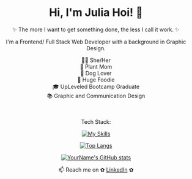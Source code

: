  ## <h1 align="center"> Hi, I'm Julia Hoi! 👋 </h1>
  <p align="center"> ✨ The more I want to get something done, the less I call it work. ✨ </p>


 <p align="center">I'm a Frontend/ Full Stack Web Developer with a background in Graphic Design.</p>

<div align="center">

👩🏻‍ She/Her <br />
🌱 Plant Mom <br />
🐶 Dog Lover <br />
🍕 Huge Foodie <br />
🎓 UpLeveled Bootcamp Graduate <br />
📚 Graphic and Communication Design 

</div>

<br />

<p align="center">Tech Stack: </p>

<div align="center">
 
[![My Skills](https://skillicons.dev/icons?&perline=6&i=ts,js,html,css,react,nextjs,nodejs,postgresql,figma,emotion,ps,ai)](https://skillicons.dev)
 


[![Top Langs](https://github-readme-stats.vercel.app/api/top-langs/?username=julxy26)](https://github.com/anuraghazra/github-readme-stats)

[![YourName's GitHub stats](https://github-readme-stats.vercel.app/api?username=julxy26)](https://github.com/anuraghazra/github-readme-stats)
 
 </div>

 <p align="center">📫 Reach me on ✿ <a href="https://www.linkedin.com/in/julia-hoi/">LinkedIn</a> ✿</p>


